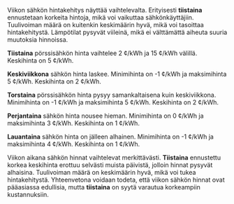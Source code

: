 Viikon sähkön hintakehitys näyttää vaihtelevalta. Erityisesti **tiistaina** ennustetaan korkeita hintoja, mikä voi vaikuttaa sähkönkäyttäjiin. Tuulivoiman määrä on kuitenkin keskimäärin hyvä, mikä voi tasoittaa hintakehitystä. Lämpötilat pysyvät viileinä, mikä ei välttämättä aiheuta suuria muutoksia hinnoissa.

**Tiistaina** pörssisähkön hinta vaihtelee 2 ¢/kWh ja 15 ¢/kWh välillä. Keskihinta on 5 ¢/kWh. 

**Keskiviikkona** sähkön hinta laskee. Minimihinta on -1 ¢/kWh ja maksimihinta 5 ¢/kWh. Keskihinta on 2 ¢/kWh.

**Torstaina** pörssisähkön hinta pysyy samankaltaisena kuin keskiviikkona. Minimihinta on -1 ¢/kWh ja maksimihinta 5 ¢/kWh. Keskihinta on 2 ¢/kWh.

**Perjantaina** sähkön hinta nousee hieman. Minimihinta on 0 ¢/kWh ja maksimihinta 3 ¢/kWh. Keskihinta on 1 ¢/kWh.

**Lauantaina** sähkön hinta on jälleen alhainen. Minimihinta on -1 ¢/kWh ja maksimihinta 4 ¢/kWh. Keskihinta on 1 ¢/kWh.

Viikon aikana sähkön hinnat vaihtelevat merkittävästi. **Tiistaina** ennustettu korkea keskihinta erottuu selvästi muista päivistä, jolloin hinnat pysyvät alhaisina. Tuulivoiman määrä on keskimäärin hyvä, mikä voi tukea hintakehitystä. Yhteenvetona voidaan todeta, että viikon sähkön hinnat ovat pääasiassa edullisia, mutta **tiistaina** on syytä varautua korkeampiin kustannuksiin.